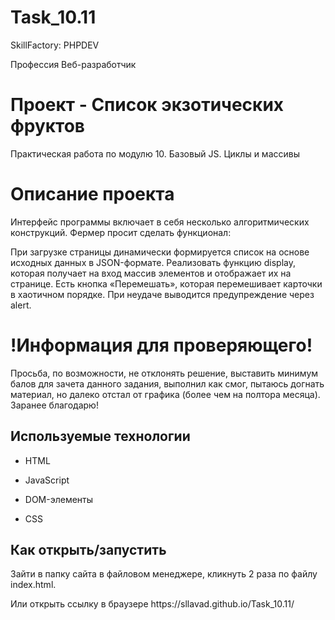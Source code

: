 # Task_10.11

<p>SkillFactory: PHPDEV</p>
Профессия Веб-разработчик

# Проект - Список экзотических фруктов

Практическая работа по модулю 10. Базовый JS. Циклы и массивы

# Описание проекта 

Интерфейс программы включает в себя несколько алгоритмических конструкций. Фермер просит сделать функционал:

При загрузке страницы динамически формируется список на основе исходных данных в JSON-формате. Реализовать функцию display, которая получает на вход массив элементов и отображает их на странице.
Есть кнопка «Перемешать», которая перемешивает карточки в хаотичном порядке. При неудаче выводится предупреждение через alert.

# !Информация для проверяющего!

Просьба, по возможности, не отклонять решение, выставить минимум балов для зачета данного задания, выполнил как смог, пытаюсь догнать материал, но далеко отстал от графика (более чем на полтора месяца). Заранее благодарю!

## Используемые технологии

* HTML

* JavaScript 

* DOM-элементы

* CSS 


## Как открыть/запустить

<p>Зайти в папку сайта в файловом менеджере, кликнуть 2 раза по файлу index.html.</p>
Или открыть ссылку в браузере <a>https://sllavad.github.io/Task_10.11/</a>


